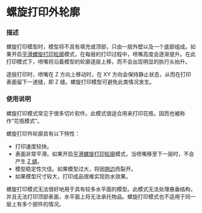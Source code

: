 螺旋打印外轮廓
====
### **描述**
螺旋打印模型时，模型将不具有填充或顶部，只由一层外壁以及一个底部组成。如果开启[平滑螺旋打印轮廓](smooth_spiralized_contours.md)模式，在每层的打印过程中，喷嘴高度会逐渐提升。在此打印模式下，喷嘴将沿着模型的轮廓逐层上移，而不会出现明显的执行头抬升。

逐层打印时，喷嘴在 Z 方向上移动时，在 XY 方向会保持静止状态，从而在打印表面留下一道缝，即 Z 缝。螺旋打印模型可避免此类情况发生。

### **使用说明**
螺旋打印模式常见于很多切片软件。此模式很适合用来打印花瓶，因而也被称作“花瓶模式”。

螺旋打印外轮廓具有以下特性：
* 打印速度较快。
* 表面非常平滑。如果开启[平滑螺旋打印轮廓](smooth_spiralized_contours.md)模式，当喷嘴移至下一层时，不会产生 [Z 缝](../troubleshooting/seam.md)。
* 模型稳定性欠佳。如果模型过大，将因[翘边](../troubleshooting/warping.md)而裂开。
* 如果模型尺寸较大，打印成品很难实现防水效果。

螺旋打印模式无法很好地用于具有较多水平面的模型。此模式无法处理悬垂结构，并且无法打印顶部表面，水平面上将无法承托物品。螺旋打印模式也不适用于同一层上有多个部件的情况。
